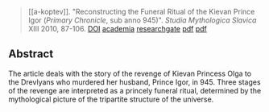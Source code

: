 > [[a-koptev]]. "Reconstructing the Funeral Ritual of the Kievan Prince Igor (*Primary Chronicle*, sub anno 945)". *Studia Mythologica Slavica* XIII 2010, 87-106. [DOI](https://doi.org/10.3986/sms.v13i0.1642) [academia](https://www.academia.edu/1072484/Reconstructing-the-Funeral-Ritual-of-the-Kievan-Prince-Igor-Primary-Chronicle-sub-anno-945-in-Studia-Mythologica-Slavica-13-2010-p-183-212?auto=download) [researchgate](https://www.researchgate.net/publication/333723380-Reconstructing-the-Funeral-Ritual-of-the-Kievan-Prince-Igor-Primary-Chronicle-sub-anno-945Rekonstrukcija-pogrebnih-obredov-ob-smrti-kijevskega-princa-Igorja-Nestorjeva-kronika-sub-anno-945) [pdf](https://www.dlib.si/details/URN:NBN:SI:DOC-OPEYSTR5?&language=eng) [pdf](a/a-koptev2010.pdf)

## Abstract
The article deals with the story of the revenge of Kievan Princess Olga to the Drevlyans who murdered her husband, Prince Igor, in 945. Three stages of the revenge are interpreted as a princely funeral ritual, determined by the mythological picture of the tripartite structure of the universe.